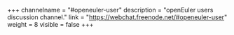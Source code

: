 +++
channelname = "#openeuler-user"
description = "openEuler users discussion channel."
link = "https://webchat.freenode.net/#openeuler-user"
weight =  8
visible = false
+++
